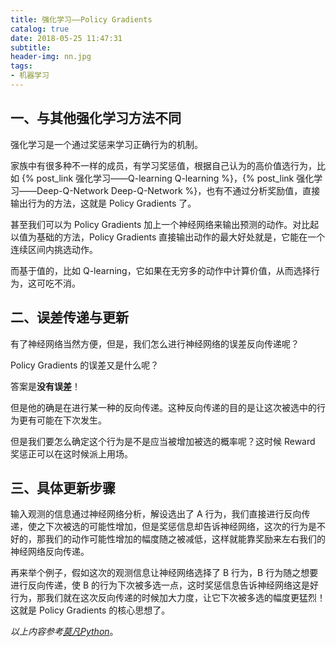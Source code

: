 ```yaml
---
title: 强化学习——Policy Gradients
catalog: true
date: 2018-05-25 11:47:31
subtitle: 
header-img: nn.jpg
tags:
- 机器学习
---
```

## 一、与其他强化学习方法不同
强化学习是一个通过奖惩来学习正确行为的机制。

家族中有很多种不一样的成员，有学习奖惩值，根据自己认为的高价值选行为，比如 {% post_link 强化学习——Q-learning Q-learning %}，{% post_link 强化学习——Deep-Q-Network Deep-Q-Network %}，也有不通过分析奖励值，直接输出行为的方法，这就是 Policy Gradients 了。

甚至我们可以为 Policy Gradients 加上一个神经网络来输出预测的动作。对比起以值为基础的方法，Policy Gradients 直接输出动作的最大好处就是，它能在一个连续区间内挑选动作。

而基于值的，比如 Q-learning，它如果在无穷多的动作中计算价值，从而选择行为，这可吃不消。

## 二、误差传递与更新
有了神经网络当然方便，但是，我们怎么进行神经网络的误差反向传递呢？

Policy Gradients 的误差又是什么呢？

答案是**没有误差**！

但是他的确是在进行某一种的反向传递。这种反向传递的目的是让这次被选中的行为更有可能在下次发生。

但是我们要怎么确定这个行为是不是应当被增加被选的概率呢？这时候 Reward 奖惩正可以在这时候派上用场。

## 三、具体更新步骤
输入观测的信息通过神经网络分析，解设选出了 A 行为，我们直接进行反向传递，使之下次被选的可能性增加，但是奖惩信息却告诉神经网络，这次的行为是不好的，那我们的动作可能性增加的幅度随之被减低，这样就能靠奖励来左右我们的神经网络反向传递。

再来举个例子，假如这次的观测信息让神经网络选择了 B 行为，B 行为随之想要进行反向传递，使 B 的行为下次被多选一点，这时奖惩信息告诉神经网络这是好行为，那我们就在这次反向传递的时候加大力度，让它下次被多选的幅度更猛烈！这就是 Policy Gradients 的核心思想了。


*以上内容参考[莫凡Python](https://morvanzhou.github.io/tutorials/machine-learning/)*。
